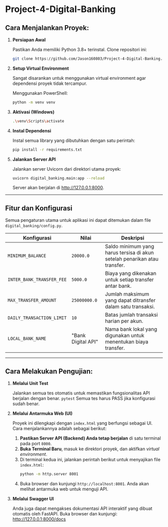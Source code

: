 # Project-4-Digital-Banking

## Cara Menjalankan Proyek:

1.  **Persiapan Awal**

    Pastikan Anda memiliki Python 3.8+ terinstal.
    Clone repositori ini:
    ```bash
    git clone https://github.com/Jason160803/Project-4-Digital-Banking.git
    ```

2.  **Setup Virtual Environment**

    Sangat disarankan untuk menggunakan virtual environment agar dependensi proyek tidak tercampur.
    
    Menggunakan PowerShell:
    ```bash
    python -m venv venv
    ```

3.  **Aktivasi (Windows)**

    ```bash
    .\venv\Scripts\activate
    ```

4.  **Instal Dependensi**

    Instal semua library yang dibutuhkan dengan satu perintah:
    ```bash
    pip install -r requirements.txt
    ```

5.  **Jalankan Server API**

    Jalankan server Uvicorn dari direktori utama proyek:
    ```bash
    uvicorn digital_banking.main:app --reload
    ```
    Server akan berjalan di http://127.0.0.1:8000.

---

## Fitur dan Konfigurasi

Semua pengaturan utama untuk aplikasi ini dapat ditemukan dalam file `digital_banking/config.py`.

| Konfigurasi                 | Nilai             | Deskripsi                                                                 |
| --------------------------- | ----------------- | ------------------------------------------------------------------------- |
| `MINIMUM_BALANCE`           | `20000.0`         | Saldo minimum yang harus tersisa di akun setelah penarikan atau transfer. |
| `INTER_BANK_TRANSFER_FEE`   | `5000.0`          | Biaya yang dikenakan untuk setiap transfer antar bank.                      |
| `MAX_TRANSFER_AMOUNT`       | `25000000.0`      | Jumlah maksimum yang dapat ditransfer dalam satu transaksi.               |
| `DAILY_TRANSACTION_LIMIT`   | `10`              | Batas jumlah transaksi harian per akun.                                   |
| `LOCAL_BANK_NAME`           | "Bank Digital API"| Nama bank lokal yang digunakan untuk menentukan biaya transfer.            |

---

## Cara Melakukan Pengujian:

1.  **Melalui Unit Test**

    Jalankan semua tes otomatis untuk memastikan fungsionalitas API berjalan dengan benar. `pytest` Semua tes harus PASS jika konfigurasi sudah benar.


2. **Melalui Antarmuka Web (UI)** 

    Proyek ini dilengkapi dengan `index.html` yang berfungsi sebagai UI. Cara menjalankannya adalah sebagai berikut:

   1. **Pastikan Server API (Backend) Anda tetap berjalan** di satu terminal pada port `8000`.
   2. **Buka Terminal Baru**, masuk ke direktori proyek, dan aktifkan *virtual environment*.
   3. Di terminal kedua ini, jalankan perintah berikut untuk menyajikan file `index.html`:
      ```bash
      python -m http.server 8001
      ```
   4. Buka browser dan kunjungi `http://localhost:8001`. Anda akan melihat antarmuka web untuk menguji API.

3.  **Melalui Swagger UI**

    Anda juga dapat mengakses dokumentasi API interaktif yang dibuat otomatis oleh FastAPI. Buka browser dan kunjungi: http://127.0.0.1:8000/docs